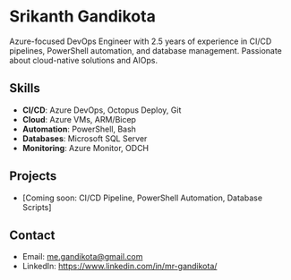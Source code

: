 # Srikanth Gandikota
Azure-focused DevOps Engineer with 2.5 years of experience in CI/CD pipelines, PowerShell automation, and database management. Passionate about cloud-native solutions and AIOps.

## Skills
- **CI/CD**: Azure DevOps, Octopus Deploy, Git
- **Cloud**: Azure VMs, ARM/Bicep
- **Automation**: PowerShell, Bash
- **Databases**: Microsoft SQL Server
- **Monitoring**: Azure Monitor, ODCH

## Projects
- [Coming soon: CI/CD Pipeline, PowerShell Automation, Database Scripts]

## Contact
- Email: me.gandikota@gmail.com
- LinkedIn: https://www.linkedin.com/in/mr-gandikota/
